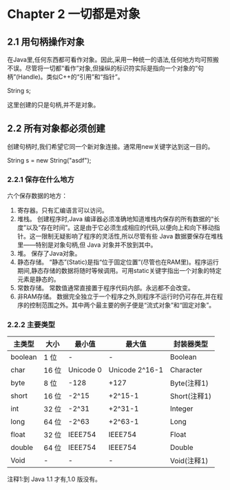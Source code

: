 # Chapter 2 一切都是对象

## 2.1 用句柄操作对象

在Java里,任何东西都可看作对象。因此,采用一种统一的语法,任何地方均可照搬不误。尽管将一切都“看作”对象,但操纵的标识符实际是指向一个对象的“句柄”(Handle)。类似C++的“引用”和“指针”。

String s;

这里创建的只是句柄,并不是对象。

## 2.2 所有对象都必须创建

创建句柄时,我们希望它同一个新对象连接。通常用new关键字达到这一目的。

String s = new String("asdf");

### 2.2.1  保存在什么地方

六个保存数据的地方：
1. 寄存器。只有汇编语言可以访问。
2. 堆栈。 创建程序时,Java 编译器必须准确地知道堆栈内保存的所有数据的“长度”以及“存在时间”。这是由于它必须生成相应的代码,以便向上和向下移动指针。这一限制无疑影响了程序的灵活性,所以尽管有些 Java 数据要保存在堆栈里——特别是对象句柄,但 Java 对象并不放到其中。
3. 堆。 保存了Java对象。
4. 静态存储。 “静态”(Static)是指“位于固定位置”(尽管也在RAM里)。程序运行期间,静态存储的数据将随时等候调用。可用static关键字指出一个对象的特定元素是静态的。
5. 常数存储。 常数值通常直接置于程序代码内部。永远都不会改变。
6. 非RAM存储。 数据完全独立于一个程序之外,则程序不运行时仍可存在,并在程序的控制范围之外。其中两个最主要的例子便是“流式对象”和“固定对象”。

### 2.2.2 主要类型

|主类型 |大小 |最小值 |最大值 |封装器类型|
|-|-|-|-|-|
|boolean |1 位 |- |- |Boolean|
|char |16 位 |Unicode 0 |Unicode 2^16-1 |Character|
|byte |8 位 |-128 |+127 |Byte(注释1)|
|short |16 位 |-2^15 |+2^15-1 |Short(注释1)|
|int |32 位 |-2^31 |+2^31-1 |Integer|
|long |64 位 |-2^63 |+2^63-1 |Long|
|float |32 位 |IEEE754 |IEEE754 |Float|
|double |64 位 |IEEE754 |IEEE754 |Double|
|Void |- |- |- |Void(注释1)|

注释1:到 Java 1.1 才有,1.0 版没有。
